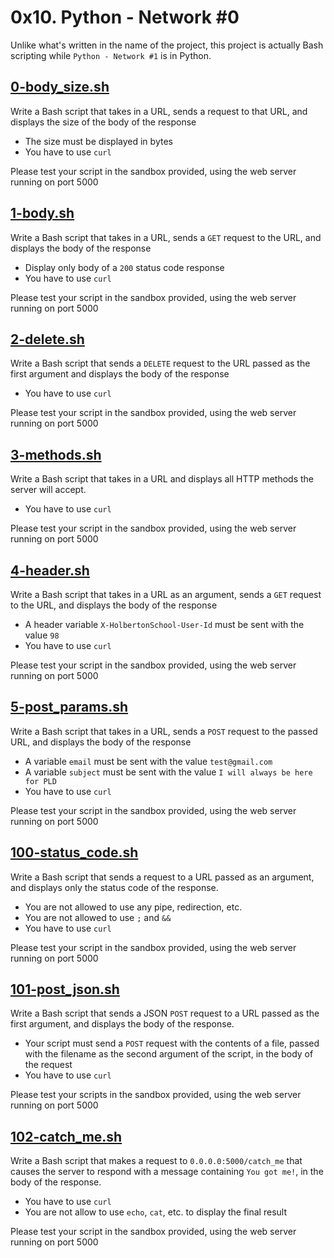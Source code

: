 # 0x10. Python - Network #0
Unlike what's written in the name of the project, this project is actually Bash scripting while `Python - Network #1` is in Python.

## [0-body_size.sh](./0-body_size.sh)
Write a Bash script that takes in a URL, sends a request to that URL, and displays the size of the body of the response
- The size must be displayed in bytes
- You have to use `curl`

Please test your script in the sandbox provided, using the web server running on port 5000

## [1-body.sh](./1-body.sh)
Write a Bash script that takes in a URL, sends a `GET` request to the URL, and displays the body of the response
- Display only body of a `200` status code response
- You have to use `curl`

Please test your script in the sandbox provided, using the web server running on port 5000

## [2-delete.sh](./2-delete.sh)
Write a Bash script that sends a `DELETE` request to the URL passed as the first argument and displays the body of the response
- You have to use `curl`

Please test your script in the sandbox provided, using the web server running on port 5000

## [3-methods.sh](./3-methods.sh)
Write a Bash script that takes in a URL and displays all HTTP methods the server will accept.
- You have to use `curl`

Please test your script in the sandbox provided, using the web server running on port 5000

## [4-header.sh](./4-header.sh)
Write a Bash script that takes in a URL as an argument, sends a `GET` request to the URL, and displays the body of the response
- A header variable `X-HolbertonSchool-User-Id` must be sent with the value `98`
- You have to use `curl`

Please test your script in the sandbox provided, using the web server running on port 5000

## [5-post_params.sh](./5-post_params.sh)
Write a Bash script that takes in a URL, sends a `POST` request to the passed URL, and displays the body of the response
- A variable `email` must be sent with the value `test@gmail.com`
- A variable `subject` must be sent with the value `I will always be here for PLD`
- You have to use `curl`

Please test your script in the sandbox provided, using the web server running on port 5000

## [100-status_code.sh](./100-status_code.sh)
Write a Bash script that sends a request to a URL passed as an argument, and displays only the status code of the response.
- You are not allowed to use any pipe, redirection, etc.
- You are not allowed to use `;` and `&&`
- You have to use `curl`

Please test your script in the sandbox provided, using the web server running on port 5000

## [101-post_json.sh](./101-post_json.sh)
Write a Bash script that sends a JSON `POST` request to a URL passed as the first argument, and displays the body of the response.
- Your script must send a `POST` request with the contents of a file, passed with the filename as the second argument of the script, in the body of the request
- You have to use `curl`

Please test your scripts in the sandbox provided, using the web server running on port 5000

## [102-catch_me.sh](./102-catch_me.sh)
Write a Bash script that makes a request to `0.0.0.0:5000/catch_me` that causes the server to respond with a message containing `You got me!`, in the body of the response.
- You have to use `curl`
- You are not allow to use `echo`, `cat`, etc. to display the final result

Please test your script in the sandbox provided, using the web server running on port 5000
